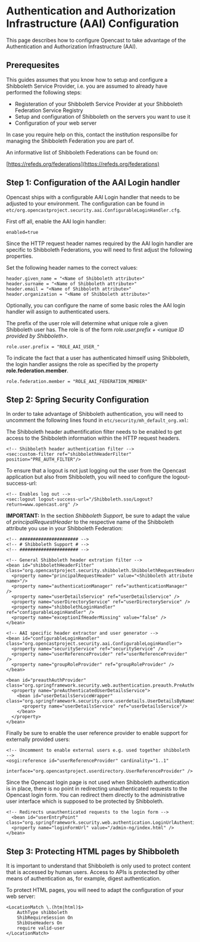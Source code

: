 Authentication and Authorization Infrastructure (AAI) Configuration
===================================================================

This page describes how to configure Opencast to take advantage of the Authentication and Authorization
Infrastructure (AAI).

Prerequesites
-------------

This guides assumes that you know how to setup and configure a Shibboleth Service Provider, i.e. you are assumed
to already have performed the following steps:

- Registeration of your Shibboleth Service Provider at your Shibboleth Federation Service Registry
- Setup and configuration of Shibboleth on the servers you want to use it
- Configuration of your web server

In case you require help on this, contact the institution responsilbe for managing the Shibboleth Federation you
are part of.

An informative list of Shibboleth Federations can be found on:

[https://refeds.org/federations](https://refeds.org/federations)

Step 1: Configuration of the AAI Login handler
-----------------------------------------------------

Opencast ships with a configurable AAI Login handler that needs to be adjusted to your environment.
The configuration can be found in `etc/org.opencastproject.security.aai.ConfigurableLoginHandler.cfg`.

First off all, enable the AAI login handler:

    enabled=true

Since the HTTP request header names required by the AAI login handler are specific to Shibboleth Federations,
you will need to first adjust the following properties.

Set the following header names to the correct values:

    header.given_name = "<Name of Shibboleth attribute>"
    header.surname = "<Name of Shibboleth attribute>"
    header.email = "<Name of Shibboleth attribute>"
    header.organization = "<Name of Shibboleth attribute>"

Optionally, you can configure the name of some basic roles the AAI login handler will assign to authenticated users.

The prefix of the user role will determine what unique role a given Shibboleth user has. The role is of the
form *role.user.prefix + <unique ID provided by Shibboleth\>*.

    role.user.prefix = "ROLE_AAI_USER_"

To indicate the fact that a user has authenticated himself using Shibboleth, the login handler assigns the
role as specified by the property **role.federation.member**.

    role.federation.member = "ROLE_AAI_FEDERATION_MEMBER"


Step 2: Spring Security Configuration
-------------------------------------

In order to take advantage of Shibboleth authentication, you will need to uncomment the following lines found
in `etc/security/mh_default_org.xml`:

The Shibboleth header authentification filter needs to be enabled to get access to the Shibboleth information
within the HTTP request headers.

    <!-- Shibboleth header authentication filter -->
    <sec:custom-filter ref="shibbolethHeaderFilter" position="PRE_AUTH_FILTER"/>

To ensure that a logout is not just logging out the user from the Opencast application but also from Shibboleth,
you will need to configure the logout-success-url:

    <!-- Enables log out -->
    <sec:logout logout-success-url="/Shibboleth.sso/Logout?return=www.opencast.org" />

**IMPORTANT:** In the section *Shibboleth Support*, be sure to adapt the value of *principalRequestHeader* to the
respective name of the Shibboleth attribute you use in your Shibboleth Federation:

    <!-- ###################### -->
    <!-- # Shibboleth Support # -->
    <!-- ###################### -->

    <!-- General Shibboleth header extration filter -->
    <bean id="shibbolethHeaderFilter" class="org.opencastproject.security.shibboleth.ShibbolethRequestHeaderAuthenticationFilter">
      <property name="principalRequestHeader" value="<Shibboleth attribute name>"/>
      <property name="authenticationManager" ref="authenticationManager" />
      <property name="userDetailsService" ref="userDetailsService" />
      <property name="userDirectoryService" ref="userDirectoryService" />
      <property name="shibbolethLoginHandler" ref="configurableLoginHandler" />
      <property name="exceptionIfHeaderMissing" value="false" />
    </bean>

    <!-- AAI specific header extractor and user generator -->
    <bean id="configurableLoginHandler" class="org.opencastproject.security.aai.ConfigurableLoginHandler">
      <property name="securityService" ref="securityService" />
      <property name="userReferenceProvider" ref="userReferenceProvider" />
      <property name="groupRoleProvider" ref="groupRoleProvider" />
    </bean>

    <bean id="preauthAuthProvider" class="org.springframework.security.web.authentication.preauth.PreAuthenticatedAuthenticationProvider">
  	  <property name="preAuthenticatedUserDetailsService">
        <bean id="userDetailsServiceWrapper" class="org.springframework.security.core.userdetails.UserDetailsByNameServiceWrapper">
          <property name="userDetailsService" ref="userDetailsService"/>
        </bean>
      </property>
    </bean>

Finally be sure to enable the user reference provider to enable support for externally provided users:

    <!-- Uncomment to enable external users e.g. used together shibboleth -->
    <osgi:reference id="userReferenceProvider" cardinality="1..1"
                  interface="org.opencastproject.userdirectory.UserReferenceProvider" />

Since the Opencast login page is not used when Shibboleth authentication is in place, there is no point in redirecting
unauthenticated requests to the Opencast login form. You can redirect them directly to the administrative user
interface which is supposed to be protected by Shibboleth.

    <!-- Redirects unauthenticated requests to the login form -->
      <bean id="userEntryPoint" class="org.springframework.security.web.authentication.LoginUrlAuthenticationEntryPoint">
      <property name="loginFormUrl" value="/admin-ng/index.html" />
    </bean>

Step 3: Protecting HTML pages by Shibboleth
-------------------------------------------

It is important to understand that Shibboleth is only used to protect content that is accessed by human users.
Access to APIs is protected by other means of authentication as, for example, digest authentication.

To protect HTML pages, you will need to adapt the configuration of your web server:

    <LocationMatch \.(htm|html)$>
        AuthType shibboleth
        ShibRequireSession On
        ShibUseHeaders On
        require valid-user
    </LocationMatch>


